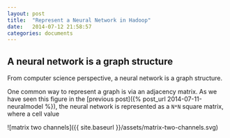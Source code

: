 ```yaml
---
layout: post
title:  "Represent a Neural Network in Hadoop"
date:   2014-07-12 21:58:57
categories: documents
---
```


## A neural network is a graph structure

From computer science perspective, a neural network is a graph
structure.

One common way to represent a graph is via an adjacency matrix. As we
have seen this figure in the [previous post]({% post_url 2014-07-11-neuralmodel %}),
the neural network is represented as a `N*N` square matrix, where a
cell value

![matrix two channels]({{ site.baseurl
 }}/assets/matrix-two-channels.svg)
 
